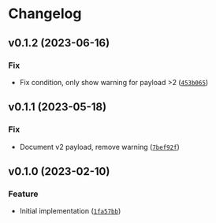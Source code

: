 # Changelog

<!--next-version-placeholder-->

## v0.1.2 (2023-06-16)

### Fix

* Fix condition, only show warning for payload >2 ([`453b065`](https://github.com/sairon/rapt-ble/commit/453b065171c93018d0c7b6a9111e21cfb3988606))

## v0.1.1 (2023-05-18)
### Fix
* Document v2 payload, remove warning ([`7bef92f`](https://github.com/sairon/rapt-ble/commit/7bef92fc3c1439a1d2c9180411aa695883c954a3))

## v0.1.0 (2023-02-10)
### Feature
* Initial implementation ([`1fa57bb`](https://github.com/sairon/rapt-ble/commit/1fa57bb31edd126ae2804fd20da65023aa7e4548))

